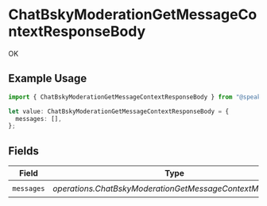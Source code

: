 # ChatBskyModerationGetMessageContextResponseBody

OK

## Example Usage

```typescript
import { ChatBskyModerationGetMessageContextResponseBody } from "@speakeasy-api/bluesky/models/operations";

let value: ChatBskyModerationGetMessageContextResponseBody = {
  messages: [],
};
```

## Fields

| Field                                                      | Type                                                       | Required                                                   | Description                                                |
| ---------------------------------------------------------- | ---------------------------------------------------------- | ---------------------------------------------------------- | ---------------------------------------------------------- |
| `messages`                                                 | *operations.ChatBskyModerationGetMessageContextMessages*[] | :heavy_check_mark:                                         | N/A                                                        |